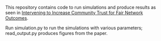 This repository contains code to run simulations and produce results as seen in [Intervening to Increase Community Trust for Fair Network Outcomes](https://dl.acm.org/doi/abs/10.1145/3630106.3659008).

Run simulation.py to run the simulations with various parameters; read_output.py produces figures from the paper.

